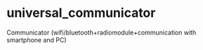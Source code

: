 # universal_communicator
Communicator (wifi/bluetooth+radiomodule+communication with smartphone and PC)
